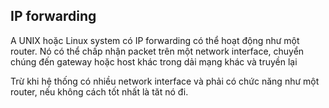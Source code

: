 ## IP forwarding

A UNIX hoặc Linux system có IP forwarding có thể hoạt động như một router. Nó có thể chấp nhận packet trên một network interface, chuyển chúng đến gateway hoặc host khác trong dải mạng khác và truyền lại

Trừ khi hệ thống có nhiều network interface và phải có chức năng như một router, nếu không cách tốt nhất là tăt nó đi.

